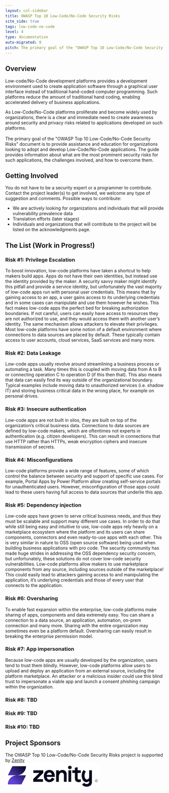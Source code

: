 ```yaml
---
layout: col-sidebar
title: OWASP Top 10 Low-Code/No-Code Security Risks
site_side: true
tags: low-code-no-code
level: 4
type: documentation
auto-migrated: 0
pitch: The primary goal of the "OWASP Top 10 Low-Code/No-Code Security Risks" document is to provide assistance and education for organizations looking to adopt and develop Low-Code/No-Code applications. The guide provides information about what are the most prominent security risks for such applications, the challenges involved, and how to overcome them.
---
```


## Overview
Low-code/No-Code development platforms provides a development environment used to create application software through a graphical user interface instead of traditional hand-coded computer programming. Such platforms reduce the amount of traditional hand coding, enabling accelerated delivery of business applications. 

As Low-Code/No-Code platforms proliferate and become widely used by organizations, there is a clear and immediate need to create awareness around security and privacy risks related to applications developed on such platforms.
<br>
<br>
The primary goal of the "OWASP Top 10 Low-Code/No-Code Security Risks" document is to provide assistance and education for organizations looking to adopt and develop Low-Code/No-Code applications. The guide provides information about what are the most prominent security risks for such applications, the challenges involved, and how to overcome them.

## Getting Involved
You do not have to be a security expert or a programmer to contribute. Contact the project leader(s) to get involved, we welcome any type of suggestion and comments. Possible ways to contribute:
 * We are actively looking for organizations and individuals that will provide vulnerability prevalence data
 * Translation efforts (later stages)
 * Individuals and organizations that will contribute to the project will be listed on the acknowledgments page.

## The List (Work in Progress!)

### Risk #1: Privilege Escalation
To boost innovation, low-code platforms have taken a shortcut to help makers build apps. Apps do not have their own identities, but instead use the identity provided by the maker. A security savvy maker might identify this pitfall and provide a service identity, but unfortunately the vast majority of low-code apps run with personal user credentials. This means that by gaining access to an app, a user gains access to its underlying credentials and in some cases can manipulate and use them however he wishes. This fact makes low-code apps the perfect bed for breaking authorization boundaries. If not careful, users can easily have access to resources they are not authorized to use, and they would access them with another user’s identity. The same mechanism allows attackers to elevate their privileges. Most low-code platforms have some notion of a default environment where connections to data sources are placed by default. These typically contain access to user accounts, cloud services, SaaS services and many more.

### Risk #2: Data Leakage
Low-code apps usually revolve around streamlining a business process or automating a task. Many times this is coupled with moving data from A to B or connecting operation C to operation D (if this then that). This also means that data can easily find its way outside of the organizational boundary. Typical examples include moving data to unauthorized services (i.e. shadow IT) and storing business critical data in the wrong place, for example on personal drives.

### Risk #3: Insecure authentication
Low-code apps are not built in silos, they are built on top of the organization’s critical business data. Connections to data sources are defined by low-code makers, which are oftentimes not experts in authentication (e.g. citizen developers). This can result in connections that use HTTP rather than HTTPs, weak encryption ciphers and insecure transmission of secrets.

### Risk #4: Misconfigurations
Low-code platforms provide a wide range of features, some of which control the balance between security and support of specific use cases. For example, Portal Apps by Power Platform allow creating self-service portals for unauthenticated users. However, misconfiguration of those apps could lead to these users having full access to data sources that underlie this app.

### Risk #5: Dependency injection
Low-code apps have grown to serve critical business needs, and thus they must be scalable and support many different use cases. In order to do that while still being easy and intuitive to use, low-code apps rely heavily on a marketplace ecosystem where the platform and its users can share components, connectors and even ready-to-use apps with each other. This is very similar in nature to OSS (open source software) being used when building business applications with pro code. The security community has made huge strides in addressing the OSS dependency security concern, but unfortunately, these solutions do not cover low-code security vulnerabilities. Low-code platforms allow makers to use marketplace components from any source, including sources outside of the marketplace! This could easily lead to attackers gaining access to and manipulating the application, it’s underlying credentials and those of every user that connects to the application.

### Risk #6: Oversharing
To enable fast expansion within the enterprise, low-code platforms make sharing of apps, components and data extremely easy. You can share a connection to a data source, an application, automation, on-prem connection and many more. Sharing with the entire organization may sometimes even be a platform default. Oversharing can easily result in breaking the enterprise permission model.

### Risk #7: App impersonation
Because low-code apps are usually developed by the organization, users tend to trust them blindly. However, low-code platforms allow users to upload and deploy an application from an external source, including the platform marketplace. An attacker or a malicious insider could use this blind trust to impersonate a viable app and launch a consent phishing campaign within the organization.

### Risk #8: TBD

### Risk #9: TBD

### Risk #10: TBD

## Project Sponsors
The OWASP Top 10 Low-Code/No-Code Security Risks project is supported by [Zenity](https://zenity.io/)
<br>
[![Zenity](assets/images/zenity-new-logo2.png)](https://zenity.io/)

